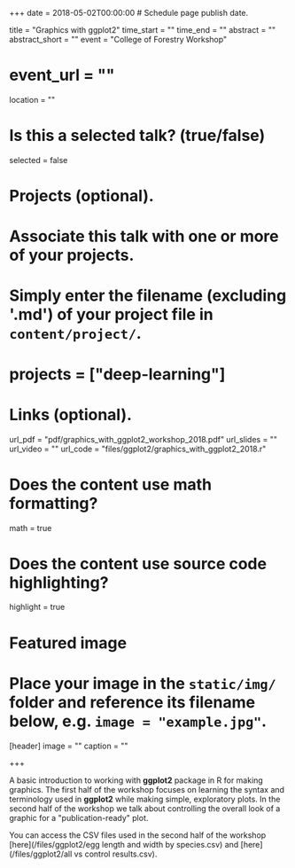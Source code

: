 +++
date = 2018-05-02T00:00:00  # Schedule page publish date.

title = "Graphics with ggplot2"
time_start = ""
time_end = ""
abstract = ""
abstract_short = ""
event = "College of Forestry Workshop"
# event_url = ""
location = ""

# Is this a selected talk? (true/false)
selected = false

# Projects (optional).
#   Associate this talk with one or more of your projects.
#   Simply enter the filename (excluding '.md') of your project file in `content/project/`.
# projects = ["deep-learning"]

# Links (optional).
url_pdf = "pdf/graphics_with_ggplot2_workshop_2018.pdf"
url_slides = ""
url_video = ""
url_code = "files/ggplot2/graphics_with_ggplot2_2018.r"

# Does the content use math formatting?
math = true

# Does the content use source code highlighting?
highlight = true

# Featured image
# Place your image in the `static/img/` folder and reference its filename below, e.g. `image = "example.jpg"`.
[header]
image = ""
caption = ""

+++

A basic introduction to working with **ggplot2** package in R for making graphics.  The first half of the workshop focuses on learning the syntax and terminology used in **ggplot2** while making simple, exploratory plots.  In the second half of the workshop we talk about controlling the overall look of a graphic for a "publication-ready" plot.  

You can access the CSV files used in the second half of the workshop [here](/files/ggplot2/egg length and width by species.csv) and [here](/files/ggplot2/all vs control results.csv).
